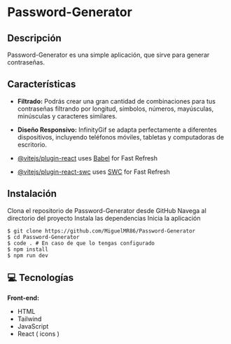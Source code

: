 # Password-Generator

## Descripción
Password-Generator es una simple aplicación, que sirve para generar contraseñas.

## Características
- **Filtrado:** Podrás crear una gran cantidad de combinaciones para tus contraseñas filtrando por longitud, símbolos, números, mayúsculas, minúsculas y caracteres similares.


- **Diseño Responsivo:** InfinityGif se adapta perfectamente a diferentes dispositivos, incluyendo teléfonos móviles, tabletas y computadoras de escritorio.
- [@vitejs/plugin-react](https://github.com/vitejs/vite-plugin-react/blob/main/packages/plugin-react/README.md) uses [Babel](https://babeljs.io/) for Fast Refresh
- [@vitejs/plugin-react-swc](https://github.com/vitejs/vite-plugin-react-swc) uses [SWC](https://swc.rs/) for Fast Refresh

## Instalación
Clona el repositorio de Password-Generator desde GitHub
Navega al directorio del proyecto
Instala las dependencias
Inicia la aplicación

```shell
$ git clone https://github.com/MiguelMR86/Password-Generator
$ cd Password-Generator
$ code . # En caso de que lo tengas configurado
$ npm install
$ npm run dev
```

## 💻 Tecnologías
**Front-end:**
* HTML
* Tailwind
* JavaScript
* React ( icons )
